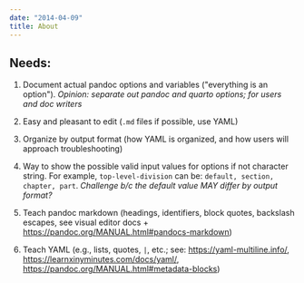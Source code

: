 ```yaml
---
date: "2014-04-09"
title: About
---
```


## Needs:

1. Document actual pandoc options and variables ("everything is an option"). *Opinion: separate out pandoc and quarto options; for users and doc writers*

1. Easy and pleasant to edit (`.md` files if possible, use YAML)

1. Organize by output format (how YAML is organized, and how users will approach troubleshooting)

1. Way to show the possible valid input values for options if not character string. For example, `top-level-division` can be: `default, section, chapter, part`. *Challenge b/c the default value MAY differ by output format?*

1. Teach pandoc markdown (headings, identifiers, block quotes, backslash escapes, see visual editor docs + https://pandoc.org/MANUAL.html#pandocs-markdown)

1. Teach YAML (e.g., lists, quotes, `|`, etc.; see: https://yaml-multiline.info/, https://learnxinyminutes.com/docs/yaml/, https://pandoc.org/MANUAL.html#metadata-blocks)
